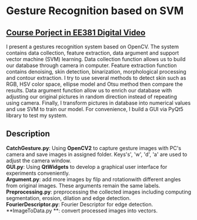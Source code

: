 # Gesture Recognition based on SVM
##  [Course Porject in EE381 Digital Video](https://drive.google.com/file/d/12gz5XkhfFTu24mR2Aay16ELDhS2TAk_B/view?usp=sharing)
I present a gestures recognition system based on OpenCV. The system contains data collection, feature extraction, data argument and support vector machine (SVM) learning. Data collection function allows us to build our database through camera in computer. Feature extraction function contains denoising, skin detection, binarization, morphological processing and contour extraction. I try to use several methods to detect skin such as RGB, HSV color space, ellipse model and Otsu method then compare the results. Data argument function allow us to enrich our database with adjusting our original pictures in random direction instead of repeating using camera. Finally, I transform pictures in database into numerical values and use SVM to train our model. For convenience, I build a GUI via PyQt5 library to test my system.

## Description
**CatchGesture.py**: Using **OpenCV2** to capture gesture images with PC's camera and save images in assigned folder. Keys's', 'w', 'd', 'a' are used to adjust the camera window.<br>
**GUI.py**: Using **QtWidgets** to develop a graphical user interface for experiments conveniently.<br>
**Argument.py**: add more images by filp and rotationwith different angles from original images. These arguments remain the same labels.<br>
**Preprocessing.py**: preprocessing the collected images including computing segmentation, erosion, dilation and edge detection.<br>
**FourierDescriptor.py**: Fourier Descriptor for edge detection.<br>
**ImageToData.py **: convert processed images into vectors.
